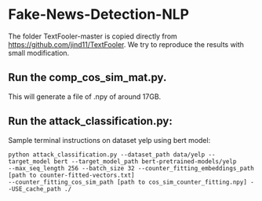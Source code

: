 # Fake-News-Detection-NLP

The folder TextFooler-master is copied directly from https://github.com/jind11/TextFooler. We try to reproduce the results with small modification.

## Run the comp_cos_sim_mat.py.

This will generate a file of .npy of around 17GB.

## Run the attack_classification.py:

Sample terminal instructions on dataset yelp using bert model:

```
python attack_classification.py --dataset_path data/yelp --target_model bert --target_model_path bert-pretrained-models/yelp 
--max_seq_length 256 --batch_size 32 --counter_fitting_embeddings_path [path to counter-fitted-vectors.txt] 
--counter_fitting_cos_sim_path [path to cos_sim_counter_fitting.npy] --USE_cache_path ./
```
